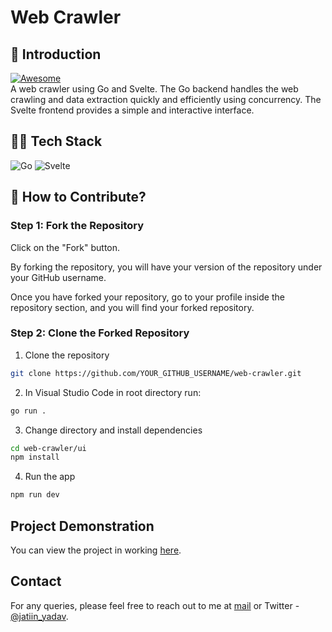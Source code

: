 # Web Crawler
## 📌 Introduction
<a href="https://awesome.re" target="_blank" rel="noopener noreferrer">
  <img src="https://awesome.re/badge.svg" alt="Awesome" />
</a> <br>
A web crawler using Go and Svelte. The Go backend handles the web crawling and data extraction quickly and efficiently using concurrency. The Svelte frontend provides a simple and interactive interface.
	
## 👨‍💻 Tech Stack
![Go](https://img.shields.io/badge/go-%2300ADD8.svg?style=for-the-badge&logo=go&logoColor=white)
![Svelte](https://img.shields.io/badge/svelte-%23f1413d.svg?style=for-the-badge&logo=svelte&logoColor=white)

## 🤔 How to Contribute? 
### Step 1: Fork the Repository

Click on the "Fork" button.

By forking the repository, you will have your version of the repository under your GitHub username.

Once you have forked your repository, go to your profile inside the repository section, and you will find your forked repository.

### Step 2: Clone the Forked Repository

1. Clone the repository

```bash
git clone https://github.com/YOUR_GITHUB_USERNAME/web-crawler.git
```

2. In Visual Studio Code in root directory run:

```bash
go run .
```

3. Change directory and install dependencies

```bash
cd web-crawler/ui
npm install
```

4. Run the app

```bash
npm run dev
```

## Project Demonstration
You can view the project in working [here](https://www.loom.com/share/0c3373a461f2424c831bad9ddcac5bfd).

## Contact
For any queries, please feel free to reach out to me at [mail](mailto:jatin27yadav@gmail.com) or Twitter - [@jatiin_yadav](https://twitter.com/jatiin_yadav).
